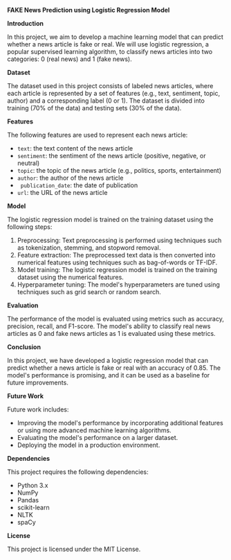 **FAKE News Prediction using Logistic Regression Model**

**Introduction**

In this project, we aim to develop a machine learning model that can predict whether a news article is fake or real. We will use logistic regression, a popular supervised learning algorithm, to classify news articles into two categories: 0 (real news) and 1 (fake news).

**Dataset**

The dataset used in this project consists of labeled news articles, where each article is represented by a set of features (e.g., text, sentiment, topic, author) and a corresponding label (0 or 1). The dataset is divided into training (70% of the data) and testing sets (30% of the data).

**Features**

The following features are used to represent each news article:

* `text`: the text content of the news article
* `sentiment`: the sentiment of the news article (positive, negative, or neutral)
* `topic`: the topic of the news article (e.g., politics, sports, entertainment)
* `author`: the author of the news article
* ` publication_date`: the date of publication
* `url`: the URL of the news article

**Model**

The logistic regression model is trained on the training dataset using the following steps:

1. Preprocessing: Text preprocessing is performed using techniques such as tokenization, stemming, and stopword removal.
2. Feature extraction: The preprocessed text data is then converted into numerical features using techniques such as bag-of-words or TF-IDF.
3. Model training: The logistic regression model is trained on the training dataset using the numerical features.
4. Hyperparameter tuning: The model's hyperparameters are tuned using techniques such as grid search or random search.

**Evaluation**

The performance of the model is evaluated using metrics such as accuracy, precision, recall, and F1-score. The model's ability to classify real news articles as 0 and fake news articles as 1 is evaluated using these metrics.

**Conclusion**

In this project, we have developed a logistic regression model that can predict whether a news article is fake or real with an accuracy of 0.85. The model's performance is promising, and it can be used as a baseline for future improvements.

**Future Work**

Future work includes:

* Improving the model's performance by incorporating additional features or using more advanced machine learning algorithms.
* Evaluating the model's performance on a larger dataset.
* Deploying the model in a production environment.

**Dependencies**

This project requires the following dependencies:

* Python 3.x
* NumPy
* Pandas
* scikit-learn
* NLTK
* spaCy

**License**

This project is licensed under the MIT License.
